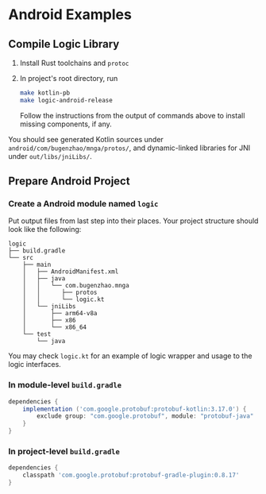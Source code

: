 # Android Examples

## Compile Logic Library

1. Install Rust toolchains and `protoc`
2. In project's root directory, run

   ```bash
   make kotlin-pb
   make logic-android-release
   ```

   Follow the instructions from the output of commands above to install missing components, if any.

You should see generated Kotlin sources under `android/com/bugenzhao/mnga/protos/`, and dynamic-linked libraries for JNI under `out/libs/jniLibs/`.

## Prepare Android Project

### Create a Android module named `logic`

Put output files from last step into their places. Your project structure should look like the following:

```
logic
├── build.gradle
└── src
    ├── main
    │   ├── AndroidManifest.xml
    │   ├── java
    │   │   └── com.bugenzhao.mnga
    │   │      ├── protos
    │   │      └── logic.kt
    │   └── jniLibs
    │       ├── arm64-v8a
    │       ├── x86
    │       └── x86_64
    └── test
        └── java

```

You may check `logic.kt` for an example of logic wrapper and usage to the logic interfaces.

### In module-level `build.gradle`

```groovy
dependencies {
    implementation ('com.google.protobuf:protobuf-kotlin:3.17.0') {
        exclude group: "com.google.protobuf", module: "protobuf-java"
    }
}
```

### In project-level `build.gradle`

```groovy
dependencies {
    classpath 'com.google.protobuf:protobuf-gradle-plugin:0.8.17'
}
```
